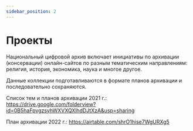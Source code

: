 ```yaml
---
sidebar_position: 2
---
```


# Проекты

Национальный цифровой архив включает инициативы по архивации (консервации) онлайн-сайтов по разным тематическим направлениям: религия, история, экономика, наука и многое другое.

Данные коллекции подготавливаются в формате планов архивации и последовательно сохраняются.

Список тем и планов архивации 2021 г.: https://drive.google.com/folderview?id=0B5haFpvgzsyhWXVXQXlhdDJtXzA&usp=sharing

План архивации 2022 г.: https://airtable.com/shrO1hise7WgURXg5 
